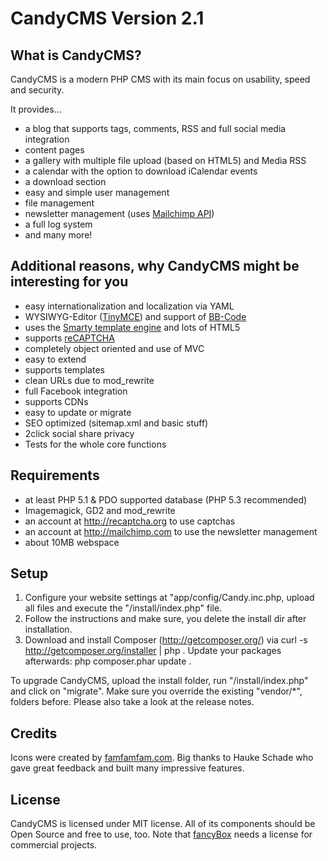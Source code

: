 CandyCMS Version 2.1
========================================================================================================================

What is CandyCMS?
------------------------------------------------------------------------------------------------------------------------

CandyCMS is a modern PHP CMS with its main focus on usability, speed and security.

It provides...

- a blog that supports tags, comments, RSS and full social media integration
- content pages
- a gallery with multiple file upload (based on HTML5) and Media RSS
- a calendar with the option to download iCalendar events
- a download section
- easy and simple user management
- file management
- newsletter management (uses [Mailchimp API](http://mailchimp.com))
- a full log system
- and many more!


Additional reasons, why CandyCMS might be interesting for you
------------------------------------------------------------------------------------------------------------------------
- easy internationalization and localization via YAML
- WYSIWYG-Editor ([TinyMCE](http://tinymce.moxiecode.com/)) and support of [BB-Code](https://github.com/marcoraddatz/candyCMS/wiki/BBCode)
- uses the [Smarty template engine](http://smarty.org) and lots of HTML5
- supports [reCAPTCHA](http://recaptcha.org)
- completely object oriented and use of MVC
- easy to extend
- supports templates
- clean URLs due to mod_rewrite
- full Facebook integration
- supports CDNs
- easy to update or migrate
- SEO optimized (sitemap.xml and basic stuff)
- 2click social share privacy
- Tests for the whole core functions


Requirements
------------------------------------------------------------------------------------------------------------------------
- at least PHP 5.1 & PDO supported database (PHP 5.3 recommended)
- Imagemagick, GD2 and mod_rewrite
- an account at http://recaptcha.org to use captchas
- an account at http://mailchimp.com to use the newsletter management
- about 10MB webspace


Setup
------------------------------------------------------------------------------------------------------------------------
1. Configure your website settings at "app/config/Candy.inc.php, upload all files and execute the "/install/index.php" file.
2. Follow the instructions and make sure, you delete the install dir after installation.
3. Download and install Composer (http://getcomposer.org/) via
        curl -s http://getcomposer.org/installer | php
.
Update your packages afterwards:
        php composer.phar update
.

To upgrade CandyCMS, upload the install folder, run "/install/index.php" and click on "migrate". Make sure you override
the existing "vendor/*", folders before. Please also take a look at the release notes.


Credits
------------------------------------------------------------------------------------------------------------------------
Icons were created by [famfamfam.com](http://famfamfam.com). Big thanks to Hauke Schade who gave great feedback and
built many impressive features.


License
------------------------------------------------------------------------------------------------------------------------
CandyCMS is licensed under MIT license. All of its components should be Open Source and free to use, too.
Note that [fancyBox](http://fancyapps.com/fancybox/) needs a license for commercial projects.